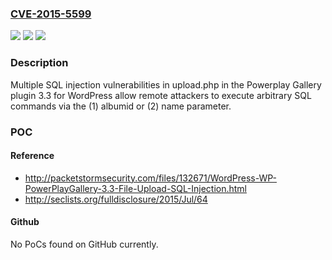 ### [CVE-2015-5599](https://cve.mitre.org/cgi-bin/cvename.cgi?name=CVE-2015-5599)
![](https://img.shields.io/static/v1?label=Product&message=n%2Fa&color=blue)
![](https://img.shields.io/static/v1?label=Version&message=n%2Fa&color=blue)
![](https://img.shields.io/static/v1?label=Vulnerability&message=n%2Fa&color=brighgreen)

### Description

Multiple SQL injection vulnerabilities in upload.php in the Powerplay Gallery plugin 3.3 for WordPress allow remote attackers to execute arbitrary SQL commands via the (1) albumid or (2) name parameter.

### POC

#### Reference
- http://packetstormsecurity.com/files/132671/WordPress-WP-PowerPlayGallery-3.3-File-Upload-SQL-Injection.html
- http://seclists.org/fulldisclosure/2015/Jul/64

#### Github
No PoCs found on GitHub currently.


